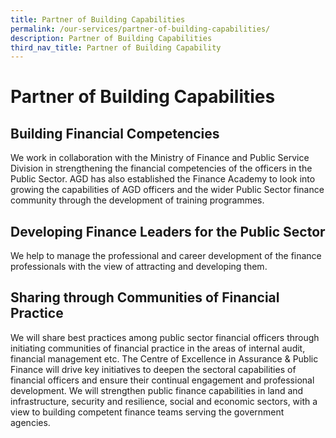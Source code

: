 ```yaml
---
title: Partner of Building Capabilities
permalink: /our-services/partner-of-building-capabilities/
description: Partner of Building Capabilities
third_nav_title: Partner of Building Capability
---
```

Partner of Building Capabilities
================================

## Building Financial Competencies

We work in collaboration with the Ministry of Finance and Public Service Division in strengthening the financial competencies of the officers in the Public Sector. AGD has also established the Finance Academy to look into growing the capabilities of AGD officers and the wider Public Sector finance community through the development of training programmes.

## Developing Finance Leaders for the Public Sector

We help to manage the professional and career development of the finance professionals with the view of attracting and developing them.

## Sharing through Communities of Financial Practice

We will share best practices among public sector financial officers through initiating communities of financial practice in the areas of internal audit, financial management etc. The Centre of Excellence in Assurance & Public Finance will drive key initiatives to deepen the sectoral capabilities of financial officers and ensure their continual engagement and professional development. We will strengthen public finance capabilities in land and infrastructure, security and resilience, social and economic sectors, with a view to building competent finance teams serving the government agencies.
